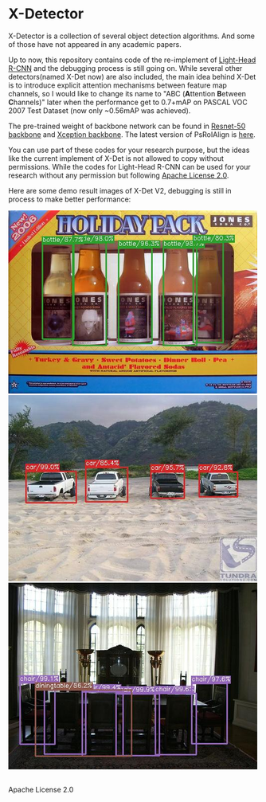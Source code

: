 # X-Detector
X-Detector is a collection of several object detection algorithms. And some of those have not appeared in any academic papers.

Up to now, this repository contains code of the re-implement of [Light-Head R-CNN](https://arxiv.org/abs/1711.07264) and the debugging process is still going on. While several other detectors(named X-Det now) are also included, the main idea behind X-Det is to introduce explicit attention mechanisms between feature map channels, so I would like to change its name to "ABC (**A**ttention **B**etween **C**hannels)" later when the performance get to 0.7+mAP on PASCAL VOC 2007 Test Dataset (now only ~0.56mAP was achieved).

The pre-trained weight of backbone network can be found in [Resnet-50 backbone](https://github.com/tensorflow/models/tree/master/official/resnet) and [Xception backbone](https://github.com/HiKapok/Xception_Tensorflow). The latest version of PsRoIAlign is [here](https://github.com/HiKapok/PSROIAlign).

You can use part of these codes for your research purpose, but the ideas like the current implement of X-Det is not allowed to copy without permissions. While the codes for Light-Head R-CNN can be used for your research without any permission but following [Apache License 2.0](https://github.com/HiKapok/X-Detector/blob/master/LICENSE).

Here are some demo result images of X-Det V2, debugging is still in process to make better performance:

![](demo/1.jpg "Detection Example 1")
![](demo/2.jpg "Detection Example 2")
![](demo/3.jpg "Detection Example 3")

## ##
Apache License 2.0
